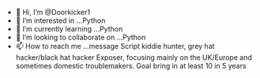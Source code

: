 - 👋 Hi, I’m @Doorkicker1
- 👀 I’m interested in ...Python
- 🌱 I’m currently learning ...Python
- 💞️ I’m looking to collaborate on ...Python
- 📫 How to reach me ...message
Script kiddie hunter, grey hat hacker/black hat hacker Exposer, focusing mainly on the UK/Europe and sometimes domestic troublemakers. Goal bring in at least 10 in 5 years
<!---
Doorkicker1/Doorkicker1 is a ✨ special ✨ repository because its `README.md` (this file) appears on your GitHub profile.
You can click the Preview link to take a look at your changes.
--->
